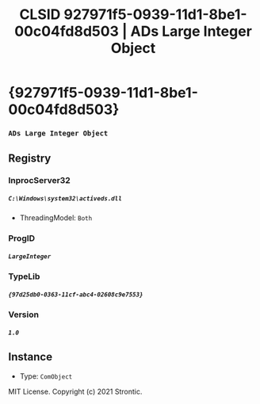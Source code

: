 ﻿---
title: "CLSID 927971f5-0939-11d1-8be1-00c04fd8d503 | ADs Large Integer Object"
excerpt: What is COM-Object CLSID 927971f5-0939-11d1-8be1-00c04fd8d503?
---

# {927971f5-0939-11d1-8be1-00c04fd8d503}

### `ADs Large Integer Object`

## Registry


### InprocServer32

##### `C:\Windows\system32\activeds.dll`
* ThreadingModel: `Both`

### ProgID

##### `LargeInteger`

### TypeLib

##### `{97d25db0-0363-11cf-abc4-02608c9e7553}`

### Version

##### `1.0`

## Instance

* Type: `ComObject`

MIT License. Copyright (c) 2021 Strontic.


